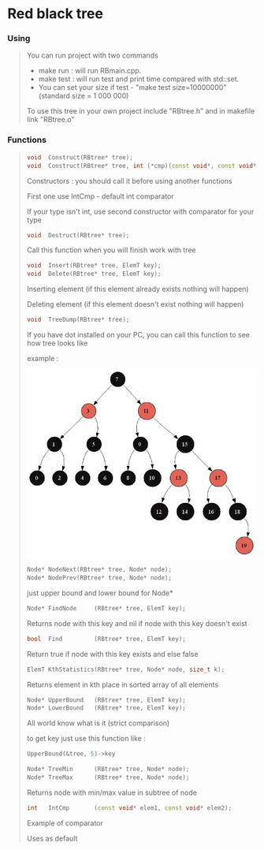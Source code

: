 # Red black tree

### Using

>You can run project with two commands
>
>- make run : will run RBmain.cpp.
>- make test : will run test and print time compared with std::set. 
>- You can set your size if test - "make test size=10000000" (standard size = 1 000 000)
>
>To use this tree in your own project include "RBtree.h" and in makefile link "RBtree.o"

### Functions

>```c++
>void  Construct(RBtree* tree);
>void  Construct(RBtree* tree, int (*cmp)(const void*, const void*));
>```
>
>Constructors : you should call it before using another functions
>
>First one use IntCmp - default int comparator
>
>If your type isn't int, use second constructor with comparator for your type
>
>```c++
>void  Destruct(RBtree* tree);
>```
>
>Call this function when you will finish work with tree
>
>```c++
>void  Insert(RBtree* tree, ElemT key);
>void  Delete(RBtree* tree, ElemT key);
>```
>
>Inserting element (if this element already exists nothing will happen)
>
>Deleting element (if this element doesn't exist nothing will happen)
>
>```c++
>void  TreeDump(RBtree* tree);
>```
>
>If you have dot installed on your PC, you can call this function to see how tree looks like
>
>example :
>
> <img src="RBtree.jpg" alt="RBtree.jpg" style="zoom:75%;" />
>
>```c++
>Node* NodeNext(RBtree* tree, Node* node);
>Node* NodePrev(RBtree* tree, Node* node);
>```
>
>just upper bound and lower bound for Node*
>
>```c++
>Node* FindNode     (RBtree* tree, ElemT key);
>```
>
>Returns node with this key and nil if node with this key doesn't exist
>
>```c++
>bool  Find         (RBtree* tree, ElemT key);
>```
>
>Return true if node with this key exists and else false
>
>```c++
>ElemT KthStatistics(RBtree* tree, Node* node, size_t k);
>```
>
>Returns element in kth place in sorted array of all elements
>
>```c++
>Node* UpperBound   (RBtree* tree, ElemT key);
>Node* LowerBound   (RBtree* tree, ElemT key);
>```
>
>All world know what is it (strict comparison)
>
>to get key just use this function like :
>
>```c++
>UpperBound(&tree, 5)->key
>```
>
>```c++
>Node* TreeMin      (RBtree* tree, Node* node);
>Node* TreeMax      (RBtree* tree, Node* node);
>```
>
>Returns node with min/max value in subtree of node
>
>```c++
>int   IntCmp       (const void* elem1, const void* elem2);
>```
>
>Example of comparator
>
>Uses as default

